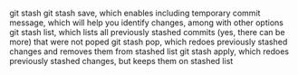 git stash
git stash save, which enables including temporary commit message, which will help you identify changes, among with other options
git stash list, which lists all previously stashed commits (yes, there can be more) that were not poped
git stash pop, which redoes previously stashed changes and removes them from stashed list
git stash apply, which redoes previously stashed changes, but keeps them on stashed list
